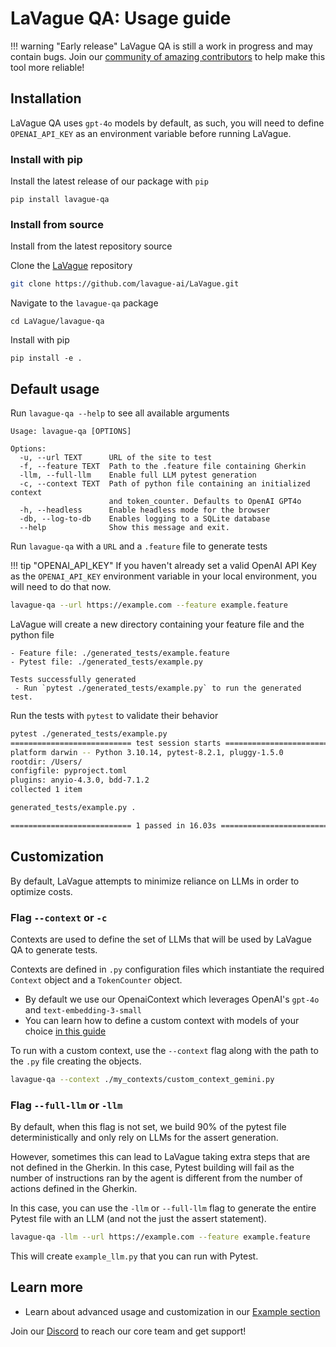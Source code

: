 # LaVague QA: Usage guide

!!! warning "Early release"
    LaVague QA is still a work in progress and may contain bugs. Join our [community of amazing contributors](https://discord.gg/invite/SDxn9KpqX9) to help make this tool more reliable!

## Installation

LaVague QA uses `gpt-4o` models by default, as such, you will need to define `OPENAI_API_KEY` as an environment variable before running LaVague. 

### Install with pip

Install the latest release of our package with `pip`

```
pip install lavague-qa
```

### Install from source

Install from the latest repository source

Clone the [LaVague](https://github.com/lavague-ai/LaVague) repository

```sh
git clone https://github.com/lavague-ai/LaVague.git
```

Navigate to the `lavague-qa` package
```
cd LaVague/lavague-qa
```

Install with pip
```
pip install -e .
```


## Default usage

Run `lavague-qa --help` to see all available arguments

```
Usage: lavague-qa [OPTIONS]

Options:
  -u, --url TEXT      URL of the site to test
  -f, --feature TEXT  Path to the .feature file containing Gherkin
  -llm, --full-llm    Enable full LLM pytest generation
  -c, --context TEXT  Path of python file containing an initialized context
                      and token_counter. Defaults to OpenAI GPT4o
  -h, --headless      Enable headless mode for the browser
  -db, --log-to-db    Enables logging to a SQLite database
  --help              Show this message and exit.
```

Run `lavague-qa` with a `URL` and a `.feature` file to generate tests

!!! tip "OPENAI_API_KEY"
    If you haven't already set a valid OpenAI API Key as the `OPENAI_API_KEY` environment variable in your local environment, you will need to do that now.

```bash
lavague-qa --url https://example.com --feature example.feature
```

LaVague will create a new directory containing your feature file and the python file

```
- Feature file: ./generated_tests/example.feature
- Pytest file: ./generated_tests/example.py

Tests successfully generated
 - Run `pytest ./generated_tests/example.py` to run the generated test.
```

Run the tests with `pytest` to validate their behavior

```bash
pytest ./generated_tests/example.py
=========================== test session starts ===========================
platform darwin -- Python 3.10.14, pytest-8.2.1, pluggy-1.5.0
rootdir: /Users/
configfile: pyproject.toml
plugins: anyio-4.3.0, bdd-7.1.2
collected 1 item                                                                                                                                                                                                                                         

generated_tests/example.py .                                                                                                                                                                                                               [100%]

=========================== 1 passed in 16.03s ===========================

```


## Customization

By default, LaVague attempts to minimize reliance on LLMs in order to optimize costs.

### Flag `--context` or `-c`

Contexts are used to define the set of LLMs that will be used by LaVague QA to generate tests.

Contexts are defined in `.py` configuration files which instantiate the required `Context` object and a `TokenCounter` object.

- By default we use our OpenaiContext which leverages OpenAI's `gpt-4o` and `text-embedding-3-small`
- You can learn how to define a custom context with models of your choice [in this guide](https://docs.lavague.ai/en/latest/docs/learn/testing/#providing-a-custom-configuration-files)

To run with a custom context, use the `--context` flag along with the path to the `.py` file creating the objects.

```bash
lavague-qa --context ./my_contexts/custom_context_gemini.py
```

### Flag `--full-llm` or `-llm`

By default, when this flag is not set, we build 90% of the pytest file deterministically and only rely on LLMs for the assert generation. 

However, sometimes this can lead to LaVague taking extra steps that are not defined in the Gherkin. In this case, Pytest building will fail as the number of instructions ran by the agent is different from the number of actions defined in the Gherkin. 

In this case, you can use the `-llm` or `--full-llm` flag to generate the entire Pytest file with an LLM (and not the just the assert statement).

```bash
lavague-qa -llm --url https://example.com --feature example.feature
```

This will create `example_llm.py` that you can run with Pytest.

## Learn more

- Learn about advanced usage and customization in our [Example section](./examples.md)

Join our [Discord](https://discord.gg/invite/SDxn9KpqX9) to reach our core team and get support!